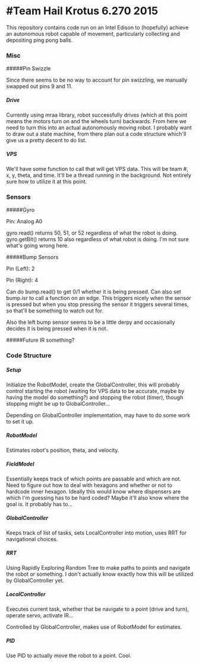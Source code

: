 #Team Hail Krotus 6.270 2015
=====

This repository contains code run on an Intel Edison to 
(hopefully) achieve an autonomous robot capable of 
movement, particularly collecting and depositing ping pong balls.

### Misc


#####Pin Swizzle

Since there seems to be no way to account for pin swizzling, we manually swapped out pins 9 and 11.


##### Drive

Currently using mraa library, robot successfully drives (which at this point means the motors turn on and the wheels turn) backwards. From here we need to turn this into an actual autonomously moving robot. I probably want to draw out a state machine, from there plan out a code structure which'll give us a pretty decent to do list.

##### VPS

We'll have some function to call that will get VPS data. This will be team #, x, y, theta, and time. It'll be a thread running in the background. Not entirely sure how to utilize it at this point.

### Sensors

#####Gyro

Pin: Analog A0

gyro.read() returns 50, 51, or 52 regardless of what the robot is doing.
gyro.getBit() returns 10 also regardless of what robot is doing. I'm not sure what's going wrong here.

#####Bump Sensors

Pin (Left): 2

Pin (Right): 4

Can do bump.read() to get 0/1 whether it is being pressed.
Can also set bump.isr to call a function on an edge. This triggers nicely when the sensor is pressed but when you stop pressing the sensor it triggers several times, so that'll be something to watch out for.

Also the left bump sensor seems to be a little derpy and occasionally decides it is being pressed when it is not.

#####Future IR something?

### Code Structure

##### Setup

Initialize the RobotModel, create the GlobalController, this will probably control starting the robot (waiting for VPS data to be accurate, maybe by having the model do something?) and stopping the robot (timer), though stopping might be up to GlobalController...

Depending on GlobalController implementation, may have to do some work to set it up.

##### RobotModel

Estimates robot's position, theta, and velocity.

##### FieldModel

Essentially keeps track of which points are passable and which are not. Need to figure out how to deal with hexagons and whether or not to hardcode inner hexagon. Ideally this would know where dispensers are which I'm guessing has to be hard coded? Maybe it'll also know where the goal is. It probably has to...

##### GlobalController

Keeps track of list of tasks, sets LocalController into motion, uses RRT for navigational choices.

##### RRT

Using Rapidly Exploring Random Tree to make paths to points and navigate the robot or something. I don't actually know exactly how this will be utilized by GlobalController yet.

##### LocalController

Executes current task, whether that be navigate to a point (drive and turn), operate servo, activate IR...

Controlled by GlobalController, makes use of RobotModel for estimates.

##### PID

Use PID to actually move the robot to a point. Cool.
